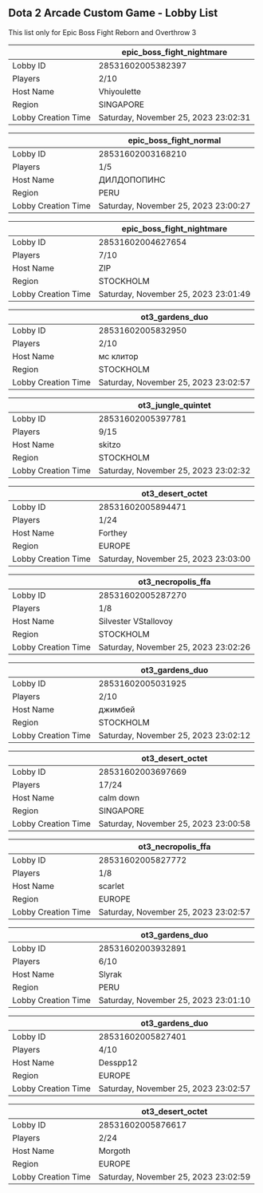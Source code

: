 ## Dota 2 Arcade Custom Game - Lobby List

This list only for Epic Boss Fight Reborn and Overthrow 3

|  | epic_boss_fight_nightmare |
| ------ | ------ |
| Lobby ID | 28531602005382397 |
| Players | 2/10 |
| Host Name | Vhiyoulette |
| Region | SINGAPORE |
| Lobby Creation Time | Saturday, November 25, 2023 23:02:31 |


|  | epic_boss_fight_normal |
| ------ | ------ |
| Lobby ID | 28531602003168210 |
| Players | 1/5 |
| Host Name | ДИЛДОПОПИНС |
| Region | PERU |
| Lobby Creation Time | Saturday, November 25, 2023 23:00:27 |


|  | epic_boss_fight_nightmare |
| ------ | ------ |
| Lobby ID | 28531602004627654 |
| Players | 7/10 |
| Host Name | ZIP |
| Region | STOCKHOLM |
| Lobby Creation Time | Saturday, November 25, 2023 23:01:49 |


|  | ot3_gardens_duo |
| ------ | ------ |
| Lobby ID | 28531602005832950 |
| Players | 2/10 |
| Host Name | мс клитор |
| Region | STOCKHOLM |
| Lobby Creation Time | Saturday, November 25, 2023 23:02:57 |


|  | ot3_jungle_quintet |
| ------ | ------ |
| Lobby ID | 28531602005397781 |
| Players | 9/15 |
| Host Name | skitzo |
| Region | STOCKHOLM |
| Lobby Creation Time | Saturday, November 25, 2023 23:02:32 |


|  | ot3_desert_octet |
| ------ | ------ |
| Lobby ID | 28531602005894471 |
| Players | 1/24 |
| Host Name | Forthey |
| Region | EUROPE |
| Lobby Creation Time | Saturday, November 25, 2023 23:03:00 |


|  | ot3_necropolis_ffa |
| ------ | ------ |
| Lobby ID | 28531602005287270 |
| Players | 1/8 |
| Host Name | Silvester VStallovoy |
| Region | STOCKHOLM |
| Lobby Creation Time | Saturday, November 25, 2023 23:02:26 |


|  | ot3_gardens_duo |
| ------ | ------ |
| Lobby ID | 28531602005031925 |
| Players | 2/10 |
| Host Name | джимбей |
| Region | STOCKHOLM |
| Lobby Creation Time | Saturday, November 25, 2023 23:02:12 |


|  | ot3_desert_octet |
| ------ | ------ |
| Lobby ID | 28531602003697669 |
| Players | 17/24 |
| Host Name | calm down |
| Region | SINGAPORE |
| Lobby Creation Time | Saturday, November 25, 2023 23:00:58 |


|  | ot3_necropolis_ffa |
| ------ | ------ |
| Lobby ID | 28531602005827772 |
| Players | 1/8 |
| Host Name | scarlet |
| Region | EUROPE |
| Lobby Creation Time | Saturday, November 25, 2023 23:02:57 |


|  | ot3_gardens_duo |
| ------ | ------ |
| Lobby ID | 28531602003932891 |
| Players | 6/10 |
| Host Name | Slyrak |
| Region | PERU |
| Lobby Creation Time | Saturday, November 25, 2023 23:01:10 |


|  | ot3_gardens_duo |
| ------ | ------ |
| Lobby ID | 28531602005827401 |
| Players | 4/10 |
| Host Name | Desspp12 |
| Region | EUROPE |
| Lobby Creation Time | Saturday, November 25, 2023 23:02:57 |


|  | ot3_desert_octet |
| ------ | ------ |
| Lobby ID | 28531602005876617 |
| Players | 2/24 |
| Host Name | Morgoth |
| Region | EUROPE |
| Lobby Creation Time | Saturday, November 25, 2023 23:02:59 |


